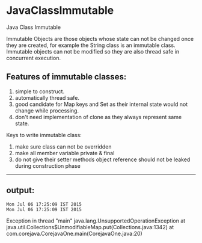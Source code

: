 # JavaClassImmutable
Java Class Immutable




Immutable Objects are those objects whose state can not be changed once they are created, for example the String class is an immutable class. Immutable objects can not be modified so they are also thread safe in concurrent execution.

Features of immutable classes:
------------------------------------------

  1. simple to construct.
  2. automatically thread safe.
  3. good candidate for Map keys and Set as their internal state would not change while processing.
  4. don't need implementation of clone as they always represent same state.

Keys to write immutable class:
  1. make sure class can not be overridden
  2. make all member variable private & final
  3. do not give their setter methods object reference should not be leaked during construction phase
  
  
----------------------------------------------------------------------------------------
output:
----------------------------------------------------------------------------------------
	Mon Jul 06 17:25:09 IST 2015
	Mon Jul 06 17:25:09 IST 2015

Exception in thread "main" java.lang.UnsupportedOperationException
	at java.util.Collections$UnmodifiableMap.put(Collections.java:1342)
	at com.corejava.CorejavaOne.main(CorejavaOne.java:20)
